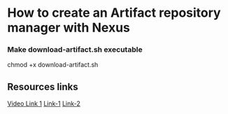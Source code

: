 # How to create an Artifact repository manager with Nexus

 ### Make download-artifact.sh executable 

chmod +x download-artifact.sh

## Resources links
[Video Link 1](https://www.youtube.com/watch?v=K6rR-gdsFc8) [Link-1](https://www.howtoforge.com/how-to-install-nexus-repository-manager-on-ubuntu-22-04) [Link-2](https://www.datainmotion.de/how-to-publish-npm-packages-to-nexus/)